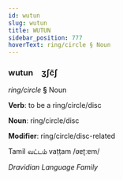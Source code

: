 ```yaml
---
id: wutun
slug: wutun
title: WUTUN
sidebar_position: 777
hoverText: ring/circle § Noun
---
```


### wutun&emsp;<span kind="abugida">ʒʃc̃ʃ</span>

*ring/circle* **§** Noun

**Verb**: to be a ring/circle/disc

**Noun**: ring/circle/disc

**Modifier**: ring/circle/disc-related

Tamil வட்டம் vaṭṭam /ʋɐʈːɐm/

*Dravidian Language Family*